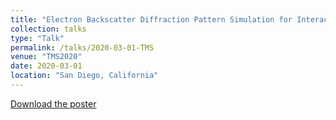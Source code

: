 ```yaml
---
title: "Electron Backscatter Diffraction Pattern Simulation for Interaction Volume Containing Lattice Defects"
collection: talks
type: "Talk"
permalink: /talks/2020-03-01-TMS
venue: "TMS2020"
date: 2020-03-01
location: "San Diego, California"
---
```


[Download the poster](http://ChaoyiZhu93.github.io/files/Poster-TMS2020_Poster.pdf)

